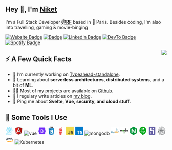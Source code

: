 <h2>Hey 👋, I'm <a href="https://niketpathak.com/">Niket</a></h2>
<p>I'm a Full Stack Developer <strong><a href="https://radiofrance.fr/">@RF</a></strong> based in 🗼 Paris. Besides coding, I'm also into travelling, gaming & movie-binging</p>
<p><a href="https://niketpathak.com"><img src="https://img.shields.io/badge/-niketpathak.com-4E69C8?style=flat-square&amp;labelColor=4E69C8&amp;logo=Firefox&amp;link=https://stanleylim.me" alt="Website Badge"></a> <a href="https://digitalfortress.tech"><img src="https://img.shields.io/badge/-digitalfortress-14c767?style=flat-square&amp;labelColor=14c767&amp;logo=Medium&amp;link=https://digitalfortress.tech" alt="Badge"></a> <a href="https://www.linkedin.com/in/niketpathak/"><img src="https://img.shields.io/badge/-@niketpathak-0077B5?style=flat-square&amp;labelColor=0077B5&amp;logo=LinkedIn&amp;link=https://www.linkedin.com/in/niketpathak/" alt="LinkedIn Badge"></a> <a href="https://dev.to/niketpathak89"><img src="https://img.shields.io/badge/-@niketpathak89-0A0A0A?style=flat-square&amp;labelColor=0A0A0A&amp;logo=dev.to&amp;link=https://dev.to/niketpathak89" alt="DevTo Badge"></a> <a href="https://open.spotify.com/user/niketpathak89"><img src="https://img.shields.io/badge/-@niketpathak-1ED760?style=flat-square&amp;labelColor=fff&amp;logo=Spotify&amp;link=https://open.spotify.com/user/niketpathak89" alt="Spotify Badge"></a></p>
<img align="right" src="https://media1.giphy.com/media/13HgwGsXF0aiGY/giphy.gif" />
<h2>⚡️ A Few Quick Facts</h2>
<ul>
<li>🔭 I’m currently working on <a href="https://www.npmjs.com/package/typeahead-standalone">Typeahead-standalone</a>.</li>
<li>🧐 Learning about <strong>serverless architectures</strong>, <strong>distributed systems</strong>, and a bit of <strong>ML</strong>.</li>
<li>👨‍💻 Most of my projects are available on <a href="https://github.com/niketpathak">Github</a>.</li>
<li>📝 I regulary write articles on <a href="https://digitalfortress.tech">my blog</a>.</li>
<li>💬 Ping me about <strong>Svelte, Vue, security, and cloud stuff</strong>.</li>
</ul>

<h2>🚀 Some Tools I Use</h2>
<p align="left">
<img src="https://raw.githubusercontent.com/devicons/devicon/master/icons/react/react-original-wordmark.svg" alt="react" width="25" height="25" />
<img src="https://raw.githubusercontent.com/devicons/devicon/master/icons/angularjs/angularjs-original.svg" alt="angular-js" width="25" height="25" />
<img src="https://devicons.github.io/devicon/devicon.git/icons/vuejs/vuejs-original-wordmark.svg" alt="vue" width="25" height="25" />
<img src="https://raw.githubusercontent.com/devicons/devicon/master/icons/bootstrap/bootstrap-plain.svg" alt="bootstrap" width="25" height="25" />
<img src="https://raw.githubusercontent.com/devicons/devicon/master/icons/css3/css3-original-wordmark.svg" alt="css3" width="25" height="25" />
<img src="https://raw.githubusercontent.com/devicons/devicon/master/icons/gulp/gulp-plain.svg" alt="gulp" width="25" height="25" />
<img src="https://raw.githubusercontent.com/devicons/devicon/master/icons/javascript/javascript-original.svg" alt="javascript" width="25" height="25" />
<img src="https://raw.githubusercontent.com/devicons/devicon/master/icons/typescript/typescript-original.svg" alt="typescript" width="25" height="25" />
<img src="https://devicons.github.io/devicon/devicon.git/icons/mongodb/mongodb-original-wordmark.svg" alt="mongodb" width="25" height="25" />
<img src="https://raw.githubusercontent.com/devicons/devicon/master/icons/mysql/mysql-original-wordmark.svg" alt="mysql" width="25" height="25" />
<img src="https://raw.githubusercontent.com/devicons/devicon/master/icons/nodejs/nodejs-original-wordmark.svg" alt="nodejs" width="25" height="25" />
<img src="https://raw.githubusercontent.com/devicons/devicon/master/icons/nginx/nginx-original.svg" alt="nginx" width="25" height="25" />
<img src="https://raw.githubusercontent.com/devicons/devicon/master/icons/cucumber/cucumber-plain.svg" alt="cucumber" width="25" height="25" />
<img src="https://raw.githubusercontent.com/devicons/devicon/master/icons/heroku/heroku-plain.svg" alt="heroku" width="25" height="25" />
<img src="https://raw.githubusercontent.com/devicons/devicon/master/icons/travis/travis-plain.svg" alt="travis" width="25" height="25" />
<img src="https://raw.githubusercontent.com/github/explore/80688e429a7d4ef2fca1e82350fe8e3517d3494d/topics/aws/aws.png" alt="aws" width="25" height="25" /
<img src="https://devicons.github.io/devicon/devicon.git/icons/docker/docker-original-wordmark.svg" alt="Docker" width="25" height="25" />
<img src="https://www.vectorlogo.zone/logos/kubernetes/kubernetes-icon.svg" alt="Kubernetes" width="25" height="25" />
</p>
